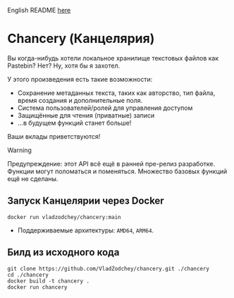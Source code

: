 English README [here](README.en.md)

# Chancery (Канцелярия)


Вы когда-нибудь хотели локальное хранилище текстовых файлов как Pastebin? Нет? Ну, хотя бы я захотел.

У этого произведения есть такие возможности:
- Сохранение метаданных текста, таких как авторство, тип файла, время создания и дополнительные поля.
- Система пользователей/ролей для управления доступом
- Защищённые для чтения (приватные) записи
- ...в будущем функций станет больше!

Ваши вклады приветствуются!

> [!WARNING] 
> Предупреждение: этот API всё ещё в ранней пре-релиз разработке. Функции могут поломаться и поменяться. 
> Множество базовых функций ещё не сделаны.

## Запуск Канцелярии через Docker
```commandline
docker run vladzodchey/chancery:main
```
- Поддерживаемые архитектуры: `AMD64`, `ARM64`.

## Билд из исходного кода
```commandline
git clone https://github.com/VladZodchey/chancery.git ./chancery
cd ./chancery
docker build -t chancery .
docker run chancery
```